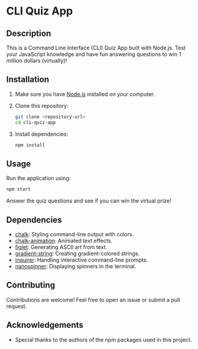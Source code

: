 
# CLI Quiz App


## Description

This is a Command Line Interface (CLI) Quiz App built with Node.js. Test your JavaScript knowledge and have fun answering questions to win 1 million dollars (virtually)!

## Installation

1. Make sure you have [Node.js](https://nodejs.org/) installed on your computer.
2. Clone this repository:

   ```bash
   git clone <repository-url>
   cd cli-quiz-app
   ```

3. Install dependencies:

   ```bash
   npm install
   ```

## Usage

Run the application using:

```bash
npm start
```

Answer the quiz questions and see if you can win the virtual prize!

## Dependencies

- [chalk](https://www.npmjs.com/package/chalk): Styling command-line output with colors.
- [chalk-animation](https://www.npmjs.com/package/chalk-animation): Animated text effects.
- [figlet](https://www.npmjs.com/package/figlet): Generating ASCII art from text.
- [gradient-string](https://www.npmjs.com/package/gradient-string): Creating gradient-colored strings.
- [inquirer](https://www.npmjs.com/package/inquirer): Handling interactive command-line prompts.
- [nanospinner](https://www.npmjs.com/package/nanospinner): Displaying spinners in the terminal.

## Contributing

Contributions are welcome! Feel free to open an issue or submit a pull request.


## Acknowledgements

- Special thanks to the authors of the npm packages used in this project.


